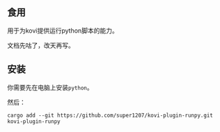 ## 食用

用于为kovi提供运行python脚本的能力。

文档先咕了，改天再写。

## 安装

你需要先在电脑上安装`python`。

然后：

```
cargo add --git https://github.com/super1207/kovi-plugin-runpy.git kovi-plugin-runpy
```
